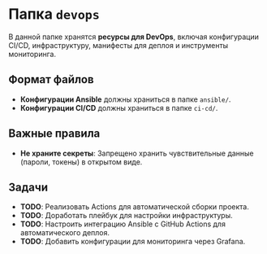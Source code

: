 # Папка `devops`

В данной папке хранятся **ресурсы для DevOps**, включая конфигурации CI/CD, инфраструктуру, манифесты для деплоя и инструменты мониторинга.

## Формат файлов

- **Конфигурации Ansible** должны храниться в папке `ansible/`.
- **Конфигурации CI/CD** должны храниться в папке `ci-cd/`.

## Важные правила
- **Не храните секреты**: Запрещено хранить чувствительные данные (пароли, токены) в открытом виде.

## Задачи

- **TODO**: Реализовать Actions для автоматической сборки проекта.
- **TODO**: Доработать плейбук для настройки инфраструктуры.
- **TODO**: Настроить интеграцию Ansible с GitHub Actions для автоматического деплоя.
- **TODO**: Добавить конфигурации для мониторинга через Grafana.